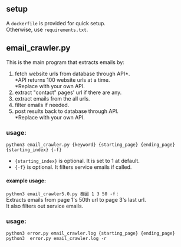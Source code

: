 ## setup  
A ```dockerfile``` is provided for quick setup.  
Otherwise, use ```requirements.txt```.  

## email_crawler.py
This is the main program that extracts emails by:
  
1. fetch website urls from database through API*.  
    *API returns 100 website urls at a time.    
    *Replace with your own API.
2. extract "contact" pages' url if there are any.  
3. extract emails from the all urls.  
4. filter emails if needed.  
5. post results back to database through API.  
    *Replace with your own API.  
    
### usage:  
```python3 email_crawler.py {keyword} {starting_page} {ending_page} {starting_index} {-f}```  
- ```{starting_index}``` is optional. It is set to 1 at default.  
- ```{-f}``` is optional. It filters service emails if called.    


#### example usage:
```python3 email_crawler5.0.py 泰國 1 3 50 -f``` :   
Extracts emails from page 1's 50th url to page 3's last url.   
It also filters out service emails.   
  
### usage:  
```python3 error.py email_crawler.log {starting_page} {ending_page} ```  
```python3  error.py email_crawler.log -r```

